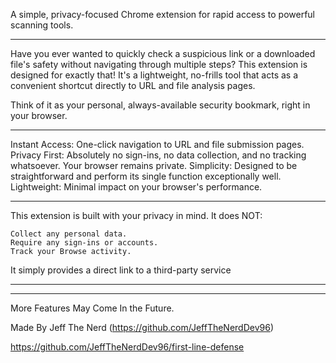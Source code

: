 A simple, privacy-focused Chrome extension for rapid access to powerful scanning tools.

----------------------------------------------------------------------------

Have you ever wanted to quickly check a suspicious link or a downloaded file's safety without navigating through multiple steps? This extension is designed for exactly that! It's a lightweight, no-frills tool that acts as a convenient shortcut directly to URL and file analysis pages.

Think of it as your personal, always-available security bookmark, right in your browser.

-----------------------------------------------------------------------------

Instant Access: One-click navigation to URL and file submission pages.
Privacy First: Absolutely no sign-ins, no data collection, and no tracking whatsoever. Your browser remains private.
Simplicity: Designed to be straightforward and perform its single function exceptionally well.
Lightweight: Minimal impact on your browser's performance.

----------------------------------------------------------------------------

This extension is built with your privacy in mind. It does NOT:

    Collect any personal data.
    Require any sign-ins or accounts.
    Track your Browse activity.

It simply provides a direct link to a third-party service

----------------------------------------------------------------------------

<!-- Malware Domain Blocking In Progress, Trying to make it work with V3

You can customize the blocked domains by editing the blocked.txt file. -->

----------------------------------------------------------------------------

More Features May Come In the Future.

Made By Jeff The Nerd (https://github.com/JeffTheNerdDev96)

https://github.com/JeffTheNerdDev96/first-line-defense

